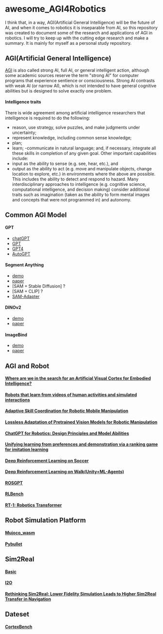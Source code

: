 # awesome_AGI4Robotics
I think that, in a way, AGI(Artificial General Intelligence) will be the future of AI, and when it comes to robotics it is inseparable from AI, so this repository was created to document some of the research and applications of AGI in robotics. I will try to keep up with the cutting edge research and make a summary. It is mainly for myself as a personal study  repository.

## AGI(Artificial General Intelligence)
[AGI](https://en.wikipedia.org/wiki/Artificial_general_intelligence#) is also called strong AI, full AI, or general intelligent action, although some academic sources reserve the term "strong AI" for computer programs that experience sentience or consciousness. Strong AI contrasts with weak AI (or narrow AI), which is not intended to have general cognitive abilities but is designed to solve exactly one problem. 

#### Intelligence traits
There is wide agreement among artificial intelligence researchers that intelligence is required to do the following:
- reason, use strategy, solve puzzles, and make judgments under uncertainty;
- represent knowledge, including common sense knowledge;
- plan;
- learn;
-communicate in natural language;
and, if necessary, integrate all these skills in completion of any given goal. Other important capabilities include:
- input as the ability to sense (e.g. see, hear, etc.), and
- output as the ability to act (e.g. move and manipulate objects, change location to explore, etc.)
in environments where the above are possible. This includes the ability to detect and respond to hazard. Many interdisciplinary approaches to intelligence (e.g. cognitive science, computational intelligence, and decision making) consider additional traits such as imagination (taken as the ability to form mental images and concepts that were not programmed in) and autonomy.

## Common AGI Model
#### GPT
- [chatGPT](https://openai.com/blog/chatgpt)
- [GPT](https://s3-us-west-2.amazonaws.com/openai-assets/research-covers/language-unsupervised/language_understanding_paper.pdf)
- [GPT4](https://cdn.openai.com/papers/gpt-4.pdf)
- [AutoGPT](https://github.com/Significant-Gravitas/Auto-GPT)

#### Segment Anything
- [demo](https://segment-anything.com/)
- [paper](https://arxiv.org/pdf/2304.02643.pdf)
- [SAM + Stable Diffusion] ?
- [SAM + CLIP] ?
- [SAM-Adapter](https://tianrun-chen.github.io/SAM-Adaptor/static/pdfs/Adaptor.pdf)

#### DINOv2
- [demo](https://dinov2.metademolab.com/)
- [paper](https://arxiv.org/pdf/2304.07193.pdf)

#### ImageBind
- [demo](https://imagebind.metademolab.com/demo)
- [paper](https://arxiv.org/abs/2305.05665)


## AGI and Robot
#### [Where are we in the search for an Artificial Visual Cortex for Embodied Intelligence?](https://scontent-cdg4-2.xx.fbcdn.net/v/t39.2365-6/10000000_588381373355765_6700032118142617342_n.pdf?_nc_cat=109&ccb=1-7&_nc_sid=3c67a6&_nc_ohc=YF3hjxn-xv4AX_99jqJ&_nc_ht=scontent-cdg4-2.xx&oh=00_AfAta1TUSMvPrJUWWdefFaVm69hZBbzFCAF9-11tkFlgog&oe=644194EE) 

#### [Robots that learn from videos of human activities and simulated interactions](https://ai.facebook.com/blog/robots-learning-video-simulation-artificial-visual-cortex-vc-1/)

#### [Adaptive Skill Coordination for Robotic Mobile Manipulation](https://ai.facebook.com/research/publications/adaptive-skill-coordination-for-robotic-mobile-manipulation/)

#### [Lossless Adaptation of Pretrained Vision Models for Robotic Manipulation](https://sites.google.com/view/robo-adapters)

#### [ChatGPT for Robotics: Design Principles and Model Abilities](https://www.microsoft.com/en-us/research/uploads/prod/2023/02/ChatGPT___Robotics.pdf)

#### [Unifying learning from preferences and demonstration via a ranking game for imitation learning](https://www.microsoft.com/en-us/research/blog/unifying-learning-from-preferences-and-demonstration-via-a-ranking-game-for-imitation-learning/)

#### [Deep Reinforcement Learning on Soccer](https://sites.google.com/view/op3-soccer/home?authuser=0)

#### [Deep Reinforcement Learning on Walk(Unity+ML-Agents)](https://www.youtube.com/watch?v=L_4BPjLBF4E)

#### [ROSGPT](https://github.com/aniskoubaa/rosgpt/)

#### [RLBench](https://github.com/stepjam/RLBench)

#### [RT-1: Robotics Transformer](https://robotics-transformer.github.io/)

## Robot Simulation Platform
#### [Mujoco_wasm](https://github.com/zalo/mujoco_wasm)
#### [Pybullet](https://pybullet.org/wordpress/)

## Sim2Real
#### [Basic](https://zhuanlan.zhihu.com/p/510951914)
#### [I2O](https://www.joannetruong.com/projects/i2o.html)
#### [Rethinking Sim2Real: Lower Fidelity Simulation Leads to Higher Sim2Real Transfer in Navigation](http://www.joannetruong.com/projects/kin2dyn.html)

## Dateset
#### [CortexBench](https://github.com/facebookresearch/eai-vc/blob/main/cortexbench/DATASETS.md)
